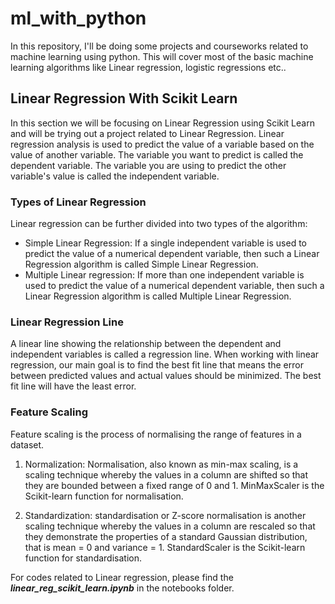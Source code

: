# ml_with_python
In this repository, I'll be doing some projects and courseworks related to machine learning using python. 
This will cover most of the basic machine learning algorithms like Linear regression, logistic regressions etc..

## Linear Regression With Scikit Learn
In this section we will be focusing on Linear Regression using Scikit Learn and will be trying out a project related to Linear Regression.
Linear regression analysis is used to predict the value of a variable based on the value of another variable. The variable you want to predict is called the dependent variable. The variable you are using to predict the other variable's value is called the independent variable.

### Types of Linear Regression
Linear regression can be further divided into two types of the algorithm:

* Simple Linear Regression:
If a single independent variable is used to predict the value of a numerical dependent variable, then such a Linear Regression algorithm is called Simple Linear Regression.
* Multiple Linear regression:
If more than one independent variable is used to predict the value of a numerical dependent variable, then such a Linear Regression algorithm is called Multiple Linear Regression.

### Linear Regression Line
A linear line showing the relationship between the dependent and independent variables is called a regression line. When working with linear regression, our main goal is to find the best fit line that means the error between predicted values and actual values should be minimized. The best fit line will have the least error.

### Feature Scaling
Feature scaling is the process of normalising the range of features in a dataset.
1. Normalization: Normalisation, also known as min-max scaling, is a scaling technique whereby the values in a column are shifted so that they are bounded between a fixed range of 0 and 1. MinMaxScaler is the Scikit-learn function for normalisation.

2. Standardization:  standardisation or Z-score normalisation is another scaling technique whereby the values in a column are rescaled so that they demonstrate the properties of a standard Gaussian distribution, that is mean = 0 and variance = 1. StandardScaler is the Scikit-learn function for standardisation.

For codes related to Linear regression, please find the ***linear_reg_scikit_learn.ipynb*** in the notebooks folder.
